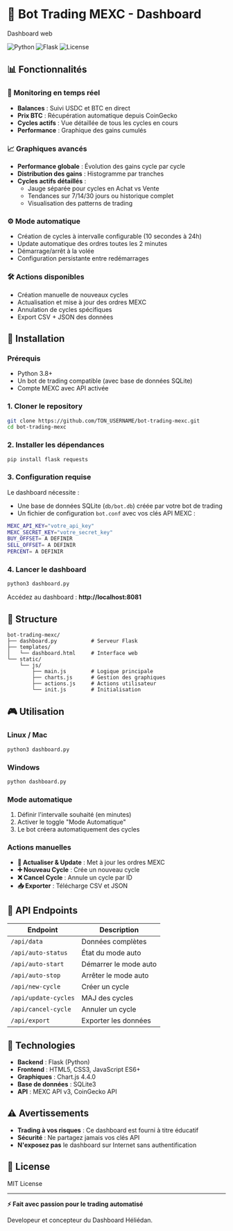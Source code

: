 # 🤖 Bot Trading MEXC - Dashboard

Dashboard web

![Python](https://img.shields.io/badge/Python-3.8+-blue.svg)
![Flask](https://img.shields.io/badge/Flask-2.0+-green.svg)
![License](https://img.shields.io/badge/license-MIT-blue.svg)

## 📊 Fonctionnalités

### 🎯 Monitoring en temps réel
- **Balances** : Suivi USDC et BTC en direct
- **Prix BTC** : Récupération automatique depuis CoinGecko
- **Cycles actifs** : Vue détaillée de tous les cycles en cours
- **Performance** : Graphique des gains cumulés

### 📈 Graphiques avancés
- **Performance globale** : Évolution des gains cycle par cycle
- **Distribution des gains** : Histogramme par tranches
- **Cycles actifs détaillés** : 
  - Jauge séparée pour cycles en Achat vs Vente
  - Tendances sur 7/14/30 jours ou historique complet
  - Visualisation des patterns de trading

### ⚙️ Mode automatique
- Création de cycles à intervalle configurable (10 secondes à 24h)
- Update automatique des ordres toutes les 2 minutes
- Démarrage/arrêt à la volée
- Configuration persistante entre redémarrages

### 🛠️ Actions disponibles
- Création manuelle de nouveaux cycles
- Actualisation et mise à jour des ordres MEXC
- Annulation de cycles spécifiques
- Export CSV + JSON des données

## 🚀 Installation

### Prérequis
- Python 3.8+
- Un bot de trading compatible (avec base de données SQLite)
- Compte MEXC avec API activée

### 1. Cloner le repository
```bash
git clone https://github.com/TON_USERNAME/bot-trading-mexc.git
cd bot-trading-mexc
```

### 2. Installer les dépendances
```bash
pip install flask requests
```

### 3. Configuration requise

Le dashboard nécessite :
- Une base de données SQLite (`db/bot.db`) créée par votre bot de trading
- Un fichier de configuration `bot.conf` avec vos clés API MEXC :
```bash
MEXC_API_KEY="votre_api_key"
MEXC_SECRET_KEY="votre_secret_key"
BUY_OFFSET= A DEFINIR
SELL_OFFSET= A DEFINIR
PERCENT= A DEFINIR
```

### 4. Lancer le dashboard
```bash
python3 dashboard.py
```

Accédez au dashboard : **http://localhost:8081**

## 📁 Structure
```
bot-trading-mexc/
├── dashboard.py           # Serveur Flask
├── templates/
│   └── dashboard.html     # Interface web
└── static/
    └── js/
        ├── main.js        # Logique principale
        ├── charts.js      # Gestion des graphiques
        ├── actions.js     # Actions utilisateur
        └── init.js        # Initialisation
```

## 🎮 Utilisation

### Linux / Mac
```bash
python3 dashboard.py
```

### Windows
```bash
python dashboard.py
```


### Mode automatique
1. Définir l'intervalle souhaité (en minutes)
2. Activer le toggle "Mode Automatique"
3. Le bot créera automatiquement des cycles

### Actions manuelles
- **🔄 Actualiser & Update** : Met à jour les ordres MEXC
- **➕ Nouveau Cycle** : Crée un nouveau cycle
- **❌ Cancel Cycle** : Annule un cycle par ID
- **📥 Exporter** : Télécharge CSV et JSON

## 🔧 API Endpoints

| Endpoint | Description |
|----------|-------------|
| `/api/data` | Données complètes |
| `/api/auto-status` | État du mode auto |
| `/api/auto-start` | Démarrer le mode auto |
| `/api/auto-stop` | Arrêter le mode auto |
| `/api/new-cycle` | Créer un cycle |
| `/api/update-cycles` | MAJ des cycles |
| `/api/cancel-cycle` | Annuler un cycle |
| `/api/export` | Exporter les données |

## 🎨 Technologies

- **Backend** : Flask (Python)
- **Frontend** : HTML5, CSS3, JavaScript ES6+
- **Graphiques** : Chart.js 4.4.0
- **Base de données** : SQLite3
- **API** : MEXC API v3, CoinGecko API

## ⚠️ Avertissements

- **Trading à vos risques** : Ce dashboard est fourni à titre éducatif
- **Sécurité** : Ne partagez jamais vos clés API
- **N'exposez pas** le dashboard sur Internet sans authentification

## 📝 License

MIT License

---

**⚡ Fait avec passion pour le trading automatisé**

Developeur et concepteur du Dashboard Héliédan.
